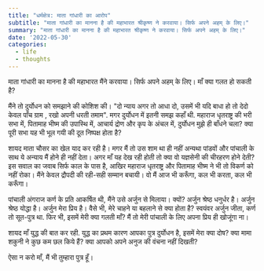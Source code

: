 ```yaml
---
title: "धर्मक्षेत्र: माता गांधारी का आरोप"
subtitle: "माता गांधारी का मानना है की महाभारत श्रीकृष्ण ने करवाया। सिर्फ अपने अहम् के लिए।"
summary: "माता गांधारी का मानना है की महाभारत श्रीकृष्ण ने करवाया। सिर्फ अपने अहम् के लिए।"
date: '2022-05-30'
categories:
  - life
  - thoughts
---
```


माता गांधारी का मानना है की महाभारत मैंने करवाया। सिर्फ अपने अहम् के लिए। माँ क्या गलत हो सकती है?

मैंने तो दुर्योधन को समझाने की कोशिश की। "दो न्याय अगर तो आधा दो, उसमें भी यदि बाधा हो तो देदो केवल पाँच ग्राम , रखो अपनी धरती तमाम". मगर दुर्योधन में इतनी समझ कहाँ थी. महाराज धृतराष्ट्र की भरी सभा में, पितामाह भीष्म की उपास्थि में, आचार्य द्रोण और कृप के अंचल में, दुर्योधन मुझे ही बाँधने चला? क्या पूरी सभा यह भी भूल गयी की दूत निष्पक्ष होता है?

शायद माता चौसर का खेल याद कर रही है। मगर मैं तो उस शाम था ही नहीं अन्यथा पांडवों और पांचाली के साथ ये अन्याय मैं होने ही नहीं देता। अगर माँ यह देख रही होती तो क्या वो यज्ञसेनी की चीरहरण होने देती? इस सवाल का जवाब सिर्फ काल के पास है, आखिर महाराज धृतराष्ट्र और पितामाह भीष्म ने भी तो विकर्ण को नहीं रोका। मैंने केवल द्रौपदी की रही-सही सम्मान बचायी। वो मैं आज भी करूँगा, कल भी करता, कल भी करूँगा।

पांचाली अंगराज कर्ण के प्रति आकर्षित थी, मैंने उसे अर्जुन से मिलाया। क्यों? अर्जुन श्रेष्ठ धनुर्धर है। अर्जुन श्रेष्ठ योद्धा है। अर्जुन मेरा प्रिय है। वैसे भी, मेरे चाहने या बहलाने से क्या होता है? स्वयंवर अर्जुन जीता, कर्ण तो सूत-पुत्र था. फिर भी, इसमें मेरी क्या गलती माँ? मैं तो मेरी पांचाली के लिए अपना प्रिय ही खोजूंगा ना।

शायद माँ युद्ध की बात कर रही. युद्ध का प्रथम कारण आपका पुत्र दुर्योधन है, इसमें मेरा क्या दोष? क्या मामा शकुनी ने कुछ कम छल किये हैं? क्या आपको अपने अनुज की वंचना नहीं दिखती?

ऐसा न करो माँ, मैं भी तुम्हारा पुत्र हूँ।
